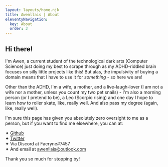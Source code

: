 ```yaml
---
layout: layouts/home.njk
title: Awenllais | About
eleventyNavigation:
  key: About
  order: 3
---
```


## Hi there!

I'm Awen, a current student of the technological dark arts (Computer Science) just doing my best to scrape through as my ADHD-riddled brain focuses on silly little projects like this! But alas, the impulsivity of buying a domain means that I have to use it for *something* - so here we are!

Other than the ADHD, I'm a wife, a mother, and a live-laugh-lover (I am not a wife nor a mother, unless you count my two pet snails) - I'm also a morning person (or I pretend to be), a Leo (Scorpio rising) and one day I hope to learn how to roller skate, like, really well. And also pass my degree (again, like, really well).

I'm sure this page has given you absolutely zero oversight to me as a person, but if you want to find me elsewhere, you can at:

✦ [Github](https://github.com/awenllais)<br>
✦ [Twitter](https://twitter.com/awenllais)<br>
✦ Via Discord at Faeryne#7457<br>
✦ And email at awenllais@outlook.com<br>

Thank you so much for stopping by!